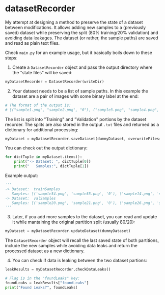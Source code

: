# datasetRecorder
My attempt at designing a method to preserve the state of a dataset between modifications. It allows adding new samples to a (previously saved) dataset while preserving the split (80% training/20% validation) and avoiding data leakages. The dataset (or rather, the sample paths) are saved and read as plain text files.

Check ``main.py`` for an example usage, but it basically boils down to these steps:

1. Create a ``DatasetRecorder`` object and pass the output directory where the "state files" will be saved:

```python
myDatasetRecorder = DatasetRecorder(writeDir)
```

2. Your dataset needs to be a list of sample paths. In this example the dataset are a pair of images with some binary label at the end:
```python
# The format of the output is:
# [("sample1.png", "sample2.png", "0"), ("sample3.png", "sample4.png", "1"), ...]
```
The list is split into "Training" and "Validation" portions by the dataset recorder. The splits are also stored in the output ``.txt`` files and returned as a dictionary for additional processing:

```python
myDataset = myDatasetRecorder.saveDataset(dummyDataset, overwriteFiles=True)
```

You can check out the output dictionary:
```python
for dictTuple in myDataset.items():
    print("-> Dataset: ", dictTuple[0])
    print("   Samples:", dictTuple[1])
```
Example output:
```python
'''
-> Dataset:  trainSamples
   Samples: [('sample34.png', 'sample35.png', '0'), ('sample14.png', 'sample15.png', '0'), ('sample38.png', 'sample39.png', '1'), ('sample22.png', 'sample23.png', '0'), ('sample8.png', 'sample9.png', '0'), ('sample30.png', 'sample31.png', '0'), ('sample28.png', 'sample29.png', '0'), ('sample18.png', 'sample19.png', '0'), ('sample12.png', 'sample13.png', '0'), ('sample32.png', 'sample33.png', '1'), ('sample2.png', 'sample3.png', '0'), ('sample36.png', 'sample37.png', '1'), ('sample24.png', 'sample25.png', '0'), ('sample6.png', 'sample7.png', '0'), ('sample4.png', 'sample5.png', '1'), ('sample16.png', 'sample17.png', '1')]
-> Dataset:  valSamples
   Samples: [('sample20.png', 'sample21.png', '0'), ('sample26.png', 'sample27.png', '0'), ('sample10.png', 'sample11.png', '0'), ('sample0.png', 'sample1.png', '0')]
'''
```
3. Later, if you add more samples to the dataset, you can read and update it while mantaining the original partition split (usually 80/20):
```python
myDataset = myDatasetRecorder.updateDataset(dummyDataset)
```

The ``DatasetRecorder`` object will recall the last saved state of both partitions, include the new samples while avoiding data leaks and return the processed dataset as a new dictionary.

4. You can check if data is leaking between the two dataset partions:
```python
leakResults = myDatasetRecorder.checkDataLeaks()

# Flag is in the "foundLeaks" key:
foundLeaks = leakResults["foundLeaks"]
print("Found Leaks?", foundLeaks)
```